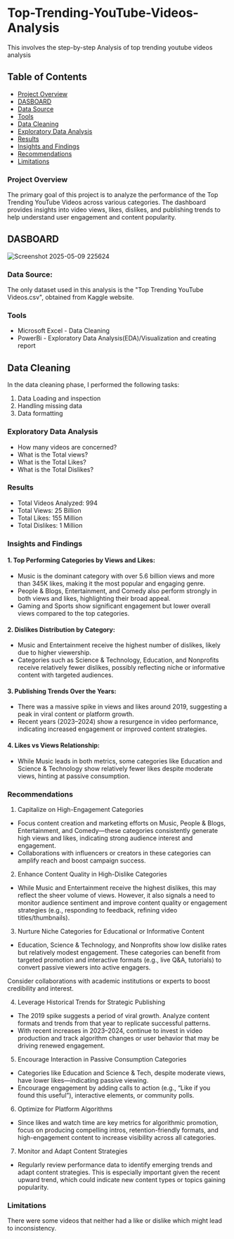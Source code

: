 # Top-Trending-YouTube-Videos-Analysis
This involves the step-by-step Analysis of top trending youtube videos analysis

## Table of Contents
- [Project Overview](project-overview)
- [DASBOARD](dashboard)
- [Data Source](Data-Source)
- [Tools](Tools)
- [Data Cleaning](Data-Cleaning)
- [Exploratory Data Analysis](Exploratory-Data-Analysis)
- [Results](Results)
- [Insights and Findings](Insights-and-Findings)
- [Recommendations](Recommendations)
- [Limitations](Limitations)


### Project Overview
The primary goal of this project is to analyze the performance of the Top Trending YouTube Videos across various categories. The dashboard provides insights into video views, likes, dislikes, and publishing trends to help understand user engagement and content popularity.

## DASBOARD  

![Screenshot 2025-05-09 225624](https://github.com/user-attachments/assets/bb7bfbc4-de63-42f7-87ee-7923aa61b01e)

### Data Source:
The only dataset used in this analysis is the "Top Trending YouTube Videos.csv", obtained from Kaggle website.

### Tools 
- Microsoft Excel - Data Cleaning
- PowerBi - Exploratory Data Analysis(EDA)/Visualization and creating report

## Data Cleaning
In the data cleaning phase, I performed the following tasks:
1. Data Loading and inspection
2. Handling missing data
3. Data formatting

### Exploratory Data Analysis
- How many videos are concerned?
- What is the Total views?
- What is the Total Likes?
- What is the Total Dislikes?

### Results
- Total Videos Analyzed: 994
- Total Views: 25 Billion
- Total Likes: 155 Million
- Total Dislikes: 1 Million


### Insights and Findings
#### 1. Top Performing Categories by Views and Likes:
- Music is the dominant category with over 5.6 billion views and more than 345K likes, making it the most popular and engaging genre.
- People & Blogs, Entertainment, and Comedy also perform strongly in both views and likes, highlighting their broad appeal.
- Gaming and Sports show significant engagement but lower overall views compared to the top categories.

#### 2. Dislikes Distribution by Category:
- Music and Entertainment receive the highest number of dislikes, likely due to higher viewership.
- Categories such as Science & Technology, Education, and Nonprofits receive relatively fewer dislikes, possibly reflecting niche or informative content with targeted audiences.

#### 3. Publishing Trends Over the Years:
- There was a massive spike in views and likes around 2019, suggesting a peak in viral content or platform growth.
- Recent years (2023–2024) show a resurgence in video performance, indicating increased engagement or improved content strategies.

#### 4. Likes vs Views Relationship:
- While Music leads in both metrics, some categories like Education and Science & Technology show relatively fewer likes despite moderate views, hinting at passive consumption.

### Recommendations
1. Capitalize on High-Engagement Categories
- Focus content creation and marketing efforts on Music, People & Blogs, Entertainment, and Comedy—these categories consistently generate high views and likes, indicating strong audience interest and engagement.
- Collaborations with influencers or creators in these categories can amplify reach and boost campaign success.

2. Enhance Content Quality in High-Dislike Categories
- While Music and Entertainment receive the highest dislikes, this may reflect the sheer volume of views. However, it also signals a need to monitor audience sentiment and improve content quality or engagement strategies (e.g., responding to feedback, refining video titles/thumbnails).

3. Nurture Niche Categories for Educational or Informative Content
- Education, Science & Technology, and Nonprofits show low dislike rates but relatively modest engagement. These categories can benefit from targeted promotion and interactive formats (e.g., live Q&A, tutorials) to convert passive viewers into active engagers.

Consider collaborations with academic institutions or experts to boost credibility and interest.

4. Leverage Historical Trends for Strategic Publishing
- The 2019 spike suggests a period of viral growth. Analyze content formats and trends from that year to replicate successful patterns.
- With recent increases in 2023–2024, continue to invest in video production and track algorithm changes or user behavior that may be driving renewed engagement.

5. Encourage Interaction in Passive Consumption Categories
- Categories like Education and Science & Tech, despite moderate views, have lower likes—indicating passive viewing.
- Encourage engagement by adding calls to action (e.g., “Like if you found this useful”), interactive elements, or community polls.

6. Optimize for Platform Algorithms
- Since likes and watch time are key metrics for algorithmic promotion, focus on producing compelling intros, retention-friendly formats, and high-engagement content to increase visibility across all categories.

7. Monitor and Adapt Content Strategies
- Regularly review performance data to identify emerging trends and adapt content strategies. This is especially important given the recent upward trend, which could indicate new content types or topics gaining popularity.


### Limitations
There were some videos that neither had a like or dislike which might lead to inconsistency.
